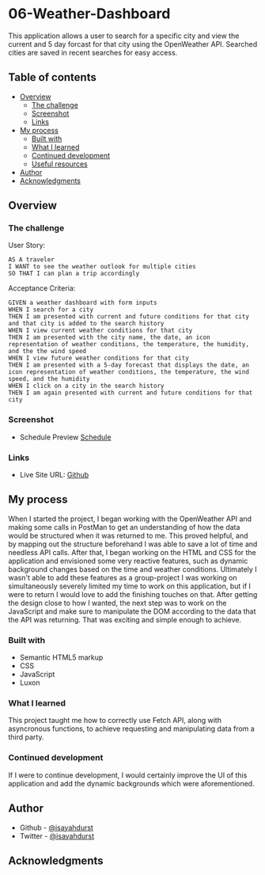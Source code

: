 # 06-Weather-Dashboard

This application allows a user to search for a specific city and view the current and 5 day forcast for that city using the OpenWeather API. Searched cities are saved in recent searches for easy access.

## Table of contents

- [Overview](#overview)
  - [The challenge](#the-challenge)
  - [Screenshot](#screenshot)
  - [Links](#links)
- [My process](#my-process)
  - [Built with](#built-with)
  - [What I learned](#what-i-learned)
  - [Continued development](#continued-development)
  - [Useful resources](#useful-resources)
- [Author](#author)
- [Acknowledgments](#acknowledgments)

## Overview

### The challenge

User Story:

```
AS A traveler
I WANT to see the weather outlook for multiple cities
SO THAT I can plan a trip accordingly
```

Acceptance Criteria:

```
GIVEN a weather dashboard with form inputs
WHEN I search for a city
THEN I am presented with current and future conditions for that city and that city is added to the search history
WHEN I view current weather conditions for that city
THEN I am presented with the city name, the date, an icon representation of weather conditions, the temperature, the humidity, and the the wind speed
WHEN I view future weather conditions for that city
THEN I am presented with a 5-day forecast that displays the date, an icon representation of weather conditions, the temperature, the wind speed, and the humidity
WHEN I click on a city in the search history
THEN I am again presented with current and future conditions for that city
```

### Screenshot

- Schedule Preview [Schedule](./assets/images/Screenshot.jpg?raw=true "Screenshot")

### Links

- Live Site URL: [Github](https://isayahdurst.github.io/06-weather-dashboard)

## My process

When I started the project, I began working with the OpenWeather API and making some calls in PostMan to get an understanding of how the data would be structured when it was returned to me. This proved helpful, and by mapping out the structure beforehand I was able to save a lot of time and needless API calls. After that, I began working on the HTML and CSS for the application and envisioned some very reactive features, such as dynamic background changes based on the time and weather conditions. Ultimately I wasn't able to add these features as a group-project I was working on simultaneously severely limited my time to work on this application, but if I were to return I would love to add the finishing touches on that. After getting the design close to how I wanted, the next step was to work on the JavaScript and make sure to manipulate the DOM according to the data that the API was returning. That was exciting and simple enough to achieve.

### Built with

- Semantic HTML5 markup
- CSS
- JavaScript
- Luxon

### What I learned

This project taught me how to correctly use Fetch API, along with asyncronous functions, to achieve requesting and manipulating data from a third party.

### Continued development

If I were to continue development, I would certainly improve the UI of this application and add the dynamic backgrounds which were aforementioned.

## Author

- Github - [@isayahdurst](https://www.github.com/isayahdurst)
- Twitter - [@isayahdurst](https://www.twitter.com/isayahdurst)

## Acknowledgments
